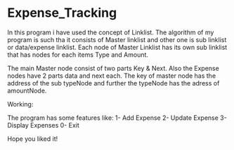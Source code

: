 # Expense_Tracking

In this program i have used the concept of Linklist. 
The algorithm of my program is such tha it consists of Master linklist and other one is sub linklist or data/expense linklist.
Each node of Master Linklist has its own sub linklist that has nodes for each items Type and Amount.

The main Master node consist of two parts Key & Next.
Also the Expense nodes have 2 parts data and next each.
The key of master node has the address of the sub typeNode and further the typeNode has the adress of amountNode.

Working:

The program has some features like:
1- Add Expense
2- Update Expense
3- Display Expenses
0- Exit

Hope you liked it!
